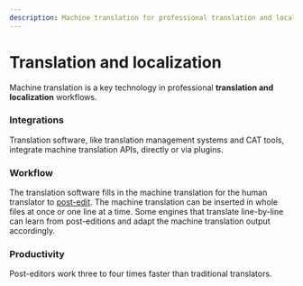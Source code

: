 ```yaml
---
description: Machine translation for professional translation and localization
---
```


# Translation and localization

Machine translation is a key technology in professional **translation and localization** workflows.

### Integrations

Translation software, like translation management systems and CAT tools, integrate machine translation APIs, directly or via plugins.

### Workflow

The translation software fills in the machine translation for the human translator to [post-edit](/workflows/post-edition.md). The machine translation can be inserted in whole files at once or one line at a time. Some engines that translate line-by-line can learn from post-editions and adapt the machine translation output accordingly.

### Productivity

Post-editors work three to four times faster than traditional translators.
